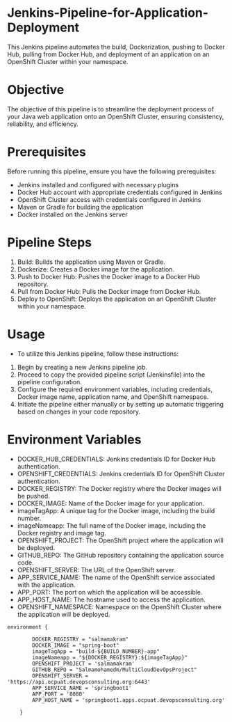 # Jenkins-Pipeline-for-Application-Deployment
This Jenkins pipeline automates the build, Dockerization, pushing to Docker Hub, pulling from Docker Hub, and deployment of an application on an OpenShift Cluster within your namespace.
# Objective
The objective of this pipeline is to streamline the deployment process of your Java web application onto an OpenShift Cluster, ensuring consistency, reliability, and efficiency.
# Prerequisites
Before running this pipeline, ensure you have the following prerequisites:
- Jenkins installed and configured with necessary plugins
- Docker Hub account with appropriate credentials configured in Jenkins
- OpenShift Cluster access with credentials configured in Jenkins
- Maven or Gradle for building the application
- Docker installed on the Jenkins server
# Pipeline Steps
1. Build: Builds the application using Maven or Gradle.
2. Dockerize: Creates a Docker image for the application.
3. Push to Docker Hub: Pushes the Docker image to a Docker Hub repository.
4. Pull from Docker Hub: Pulls the Docker image from Docker Hub.
5. Deploy to OpenShift: Deploys the application on an OpenShift Cluster within your namespace.
      
# Usage
- To utilize this Jenkins pipeline, follow these instructions:
1. Begin by creating a new Jenkins pipeline job.
2. Proceed to copy the provided pipeline script (Jenkinsfile) into the pipeline configuration.
3. Configure the required environment variables, including credentials, Docker image name, application name, and OpenShift namespace.
4. Initiate the pipeline either manually or by setting up automatic triggering based on changes in your code repository.

# Environment Variables
- DOCKER_HUB_CREDENTIALS: Jenkins credentials ID for Docker Hub authentication.
- OPENSHIFT_CREDENTIALS: Jenkins credentials ID for OpenShift Cluster authentication.
- DOCKER_REGISTRY: The Docker registry where the Docker images will be pushed.
- DOCKER_IMAGE: Name of the Docker image for your application.
- imageTagApp: A unique tag for the Docker image, including the build number.
- imageNameapp: The full name of the Docker image, including the Docker registry and image tag.
- OPENSHIFT_PROJECT: The OpenShift project where the application will be deployed.
- GITHUB_REPO: The GitHub repository containing the application source code.
- OPENSHIFT_SERVER: The URL of the OpenShift server.
- APP_SERVICE_NAME: The name of the OpenShift service associated with the application.
- APP_PORT: The port on which the application will be accessible.
- APP_HOST_NAME: The hostname used to access the application.
- OPENSHIFT_NAMESPACE: Namespace on the OpenShift Cluster where the application will be deployed.

```
environment {
        
        DOCKER_REGISTRY = "salmamakram"
        DOCKER_IMAGE = "spring-boot"
        imageTagApp = "build-${BUILD_NUMBER}-app"
        imageNameapp = "${DOCKER_REGISTRY}:${imageTagApp}"
        OPENSHIFT_PROJECT = 'salmamakram'
        GITHUB_REPO = "Salmamohamedm/MultiCloudDevOpsProject"
        OPENSHIFT_SERVER = 'https://api.ocpuat.devopsconsulting.org:6443'
        APP_SERVICE_NAME = 'springboot1'
        APP_PORT = '8080'
        APP_HOST_NAME = 'springboot1.apps.ocpuat.devopsconsulting.org'
        
    }
```
  
